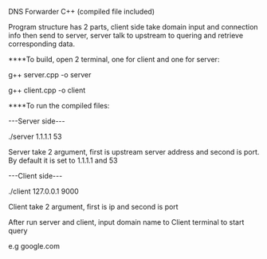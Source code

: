 
DNS Forwarder C++ (compiled file included)

Program structure has 2 parts, client side take domain input and connection info then send to server, server talk to upstream to quering and retrieve corresponding data.

****To build, open 2 terminal, one for client and one for server:

g++ server.cpp -o server

g++ client.cpp -o client

****To run the compiled files:

---Server side---

./server 1.1.1.1 53

Server take 2 argument, first is upstream server address and second is port.
By default it is set to 1.1.1.1 and 53

---Client side---

./client 127.0.0.1 9000

Client take 2 argument, first is ip and second is port

After run server and client, input domain name to Client terminal to start query

e.g google.com
